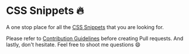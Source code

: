 # CSS Snippets :fire:

A one stop place for all the [CSS Snippets](https://github.com/chilupa/css-snippets/blob/develop/snippets.md) that you are looking for.

Please refer to [Contribution Guidelines](https://github.com/chilupa/css-snippets/blob/develop/CONTRIBUTING.md) before creating Pull requests. And lastly, don't hesitate. Feel free to shoot me questions :smile:
